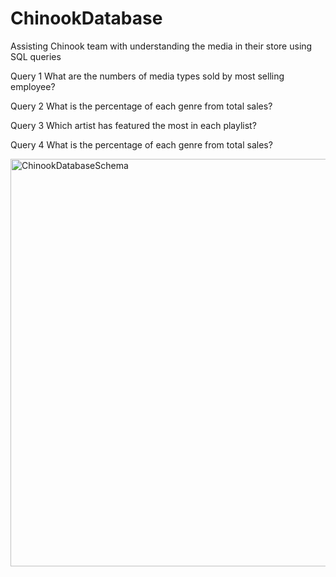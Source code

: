 # ChinookDatabase
Assisting Chinook team with understanding the media in their store using SQL queries

Query 1
What are the numbers of media types sold by most selling employee?

Query 2
What is the percentage of each genre from total sales?


Query 3
Which artist has featured the most in each playlist?


Query 4
What is the percentage of each genre from total sales?


<img width="652" alt="ChinookDatabaseSchema" src="https://user-images.githubusercontent.com/6198097/177215638-d376d055-f49f-4253-bf0e-f42b5e6a98e3.png">
